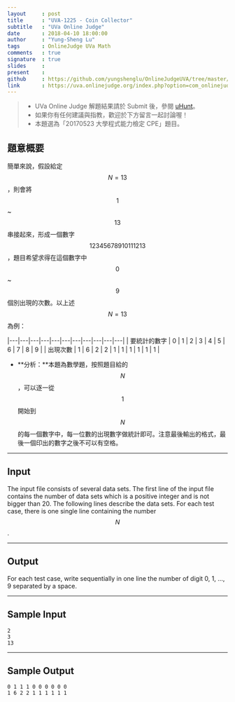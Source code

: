 ```yaml
---
layout     : post
title      : "UVA-1225 - Coin Collector"
subtitle   : "UVa Online Judge"
date       : 2018-04-10 18:00:00
author     : "Yung-Sheng Lu"
tags       : OnlineJudge UVa Math
comments   : true
signature  : true
slides     : 
present    :
github     : https://github.com/yungshenglu/OnlineJudgeUVA/tree/master/UVA-1225
link       : https://uva.onlinejudge.org/index.php?option=com_onlinejudge&Itemid=8&page=show_problem&problem=3666
---
```


> * UVa Online Judge 解題結果請於 Submit 後，參閱 [uHunt](https://uhunt.onlinejudge.org/)。
> * 如果你有任何建議與指教，歡迎於下方留言一起討論喔！
> * 本題選為「20170523 大學程式能力檢定 CPE」題目。

## 題意概要

簡單來說，假設給定 $$N = 13$$，則會將 $$1$$ ~ $$13$$ 串接起來，形成一個數字 $$12345678910111213$$，題目希望求得在這個數字中 $$0$$ ~ $$9$$ 個別出現的次數。以上述 $$N = 13$$ 為例：

|---|---|---|---|---|---|---|---|---|---|---|
| 要統計的數字 | 0 | 1 | 2 | 3 | 4 | 5 | 6 | 7 | 8 | 9 |
| 出現次數 | 1 | 6 | 2 | 2 | 1 | 1 | 1 | 1 | 1 | 1 |

* **分析：**本題為數學題，按照題目給的 $$N$$，可以逐一從 $$1$$ 開始到 $$N$$ 的每一個數字中，每一位數的出現數字做統計即可。注意最後輸出的格式，最後一個印出的數字之後不可以有空格。

---
## Input

The input file consists of several data sets. The first line of the input file contains the number of data sets which is a positive integer and is not bigger than 20. The following lines describe the data sets. For each test case, there is one single line containing the number $$N$$.

---
## Output

For each test case, write sequentially in one line the number of digit 0, 1, ..., 9 separated by a space.

---
## Sample Input

```
2
3
13
```

---
## Sample Output

```
0 1 1 1 0 0 0 0 0 0
1 6 2 2 1 1 1 1 1 1
```